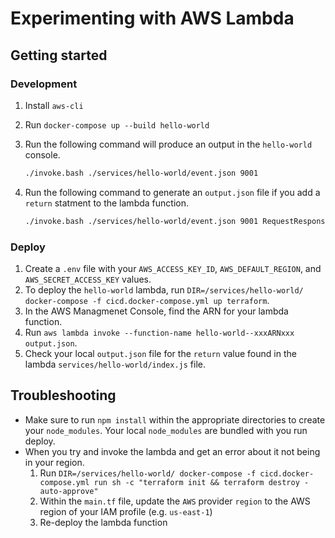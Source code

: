 # Experimenting with AWS Lambda

## Getting started

### Development

1. Install `aws-cli`
1. Run `docker-compose up --build hello-world`
1. Run the following command will produce an output in the `hello-world` console.

    ```bash
    ./invoke.bash ./services/hello-world/event.json 9001
    ```

1. Run the following command to generate an `output.json` file if you add a `return` statment to the lambda function.

    ```bash
    ./invoke.bash ./services/hello-world/event.json 9001 RequestResponse
    ```

### Deploy

1. Create a `.env` file with your `AWS_ACCESS_KEY_ID`, `AWS_DEFAULT_REGION`, and `AWS_SECRET_ACCESS_KEY` values.
1. To deploy the `hello-world` lambda, run `DIR=/services/hello-world/ docker-compose -f cicd.docker-compose.yml up terraform`.
1. In the AWS Managmenet Console, find the ARN for your lambda function.
1. Run `aws lambda invoke --function-name hello-world--xxxARNxxx output.json`.
1. Check your local `output.json` file for the `return` value found in the lambda `services/hello-world/index.js` file.

## Troubleshooting

* Make sure to run `npm install` within the appropriate directories to create your `node_modules`. Your local `node_modules` are bundled with you run deploy.
* When you try and invoke the lambda and get an error about it not being in your region.
    1. Run `DIR=/services/hello-world/ docker-compose -f cicd.docker-compose.yml run sh -c "terraform init && terraform destroy -auto-approve"`
    1. Within the `main.tf` file, update the `AWS` provider `region` to the AWS region of your IAM profile (e.g. `us-east-1`)
    1. Re-deploy the lambda function
